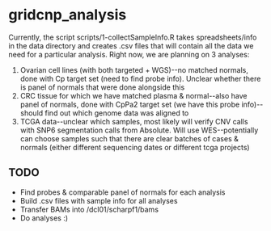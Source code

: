# gridcnp_analysis

Currently, the script scripts/1-collectSampleInfo.R takes spreadsheets/info in the data directory and creates .csv files that will contain all the data we need for a particular analysis. Right now, we are planning on 3 analyses:

1. Ovarian cell lines (with both targeted + WGS)--no matched normals, done with Cp target set (need to find probe info). Unclear whether there is panel of normals that were done alongside this
2. CRC tissue for which we have matched plasma & normal--also have panel of normals, done with CpPa2 target set (we have this probe info)--should find out which genome data was aligned to
3. TCGA data--unclear which samples, most likely will verify CNV calls with SNP6 segmentation calls from Absolute. Will use WES--potentially can choose samples such that there are clear batches of cases & normals (either different sequencing dates or different tcga projects)

## TODO

* Find probes & comparable panel of normals for each analysis
* Build .csv files with sample info for all analyses
* Transfer BAMs into /dcl01/scharpf1/bams
* Do analyses :) 
